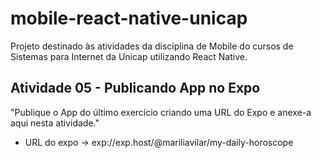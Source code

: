 # mobile-react-native-unicap
Projeto destinado às atividades da disciplina de Mobile do cursos de Sistemas para Internet da Unicap utilizando React Native.

## Atividade 05 - Publicando App no Expo
"Publique o App do último exercício criando uma URL do Expo e anexe-a aqui nesta atividade."
- URL do expo -> exp://exp.host/@mariliavilar/my-daily-horoscope
